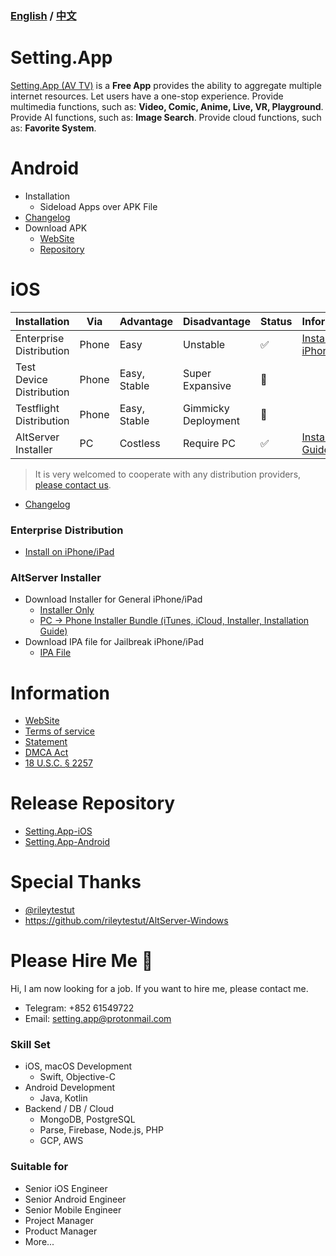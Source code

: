 ### [English](https://github.com/iwantavnow/Setting.App/blob/master/README.md) / [中文](https://github.com/iwantavnow/Setting.App/blob/master/README_zh.md)

# Setting.App
[Setting.App (AV TV)](https://setting.app) is a **Free App** provides the ability to aggregate multiple internet resources. Let users have a one-stop experience. Provide multimedia functions, such as: **Video, Comic, Anime, Live, VR, Playground**. Provide AI functions, such as: **Image Search**. Provide cloud functions, such as: **Favorite System**.

# Android
* Installation
  * Sideload Apps over APK File
* [Changelog](https://github.com/iwantavnow/Setting.App-Android/releases)
* Download APK
  * [WebSite](https://setting.app)
  * [Repository](https://github.com/iwantavnow/Setting.App-Android/releases)

# iOS
Installation | Via | Advantage | Disadvantage | Status | Information
----- |  ----- | ----- | ----- | ----- | -----
Enterprise Distribution | Phone | Easy | Unstable | ✅ | [Install on iPhone/iPad](https://setting.app)
Test Device Distribution | Phone | Easy, Stable | Super Expansive | 🚧 | 
Testflight Distribution | Phone | Easy, Stable | Gimmicky Deployment | 🚧 | 
AltServer Installer | PC | Costless | Require PC | ✅ | [Installation Guide](https://github.com/iwantavnow/Setting.App/blob/master/Guide/AltServerWindows.md)

> It is very welcomed to cooperate with any distribution providers, [please contact us](mailto:iwantavnow@gmail.com).

* [Changelog](https://github.com/iwantavnow/Setting.App-iOS/releases)

### Enterprise Distribution
* [Install on iPhone/iPad](https://setting.app)
### AltServer Installer
* Download Installer for General iPhone/iPad
  * [Installer Only](https://github.com/iwantavnow/Setting.App/releases/download/v1.3.1-fix/AltServer.msi)
  * [PC → Phone Installer Bundle (iTunes, iCloud, Installer, Installation Guide)](https://github.com/iwantavnow/Setting.App/releases/download/b1.3.1-fix/Setting.App-iOS.zip)
* Download IPA file for Jailbreak iPhone/iPad
  * [IPA File](https://github.com/iwantavnow/Setting.App-iOS/releases)

# Information
* [WebSite](https://setting.app)
* [Terms of service](https://github.com/iwantavnow/Setting.App/blob/master/Info/Terms.md)
* [Statement](https://github.com/iwantavnow/Setting.App/blob/master/Info/Statement.md)
* [DMCA Act](https://github.com/iwantavnow/Setting.App/blob/master/Info/DCMA.md)
* [18 U.S.C. § 2257](https://github.com/iwantavnow/Setting.App/blob/master/Info/2257.md)

# Release Repository
* [Setting.App-iOS](https://github.com/iwantavnow/Setting.App-iOS)
* [Setting.App-Android](https://github.com/iwantavnow/Setting.App-Android)


# Special Thanks
* [@rileytestut](https://github.com/rileytestut)
* https://github.com/rileytestut/AltServer-Windows

# Please Hire Me 👋
Hi, I am now looking for a job. If you want to hire me, please contact me.
* Telegram: +852 61549722
* Email: setting.app@protonmail.com
### Skill Set
* iOS, macOS Development
  * Swift, Objective-C
* Android Development
  * Java, Kotlin
* Backend / DB / Cloud
  * MongoDB, PostgreSQL
  * Parse, Firebase, Node.js, PHP
  * GCP, AWS
### Suitable for
* Senior iOS Engineer
* Senior Android Engineer
* Senior Mobile Engineer
* Project Manager
* Product Manager
* More...
